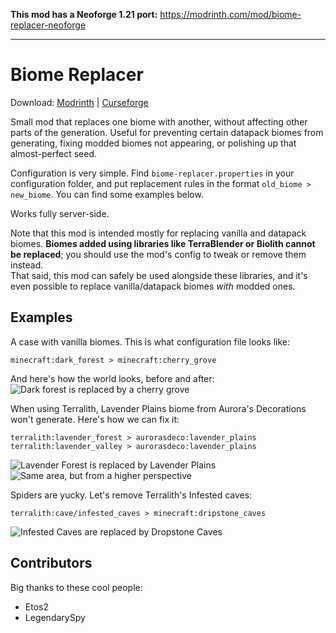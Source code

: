 **This mod has a Neoforge 1.21 port:** https://modrinth.com/mod/biome-replacer-neoforge

----
<!-- modrinth_exclude.start -->
# Biome Replacer
Download: 
[Modrinth](https://modrinth.com/mod/biome-replacer) | 
[Curseforge](https://www.curseforge.com/minecraft/mc-mods/biome-replacer)
<!-- modrinth_exclude.end -->

Small mod that replaces one biome with another, without affecting other parts of the generation. 
Useful for preventing certain datapack biomes from generating, fixing modded biomes 
not appearing, or polishing up that almost-perfect seed.

Configuration is very simple. 
Find `biome-replacer.properties` in your configuration folder, and put replacement rules in the format
`old_biome > new_biome`. You can find some examples below.

Works fully server-side.

Note that this mod is intended mostly for replacing vanilla and datapack biomes.
**Biomes added using libraries like TerraBlender or Biolith cannot be replaced**; 
you should use the mod's config to tweak or remove them instead.  
That said, this mod can safely be used alongside these libraries, 
and it's even possible to replace vanilla/datapack biomes *with* modded ones.

## Examples

A case with vanilla biomes. This is what configuration file looks like:
```
minecraft:dark_forest > minecraft:cherry_grove
```
And here's how the world looks, before and after:
![Dark forest is replaced by a cherry grove](https://raw.githubusercontent.com/WerDei/Biome-Replacer/master/readme-files/example-1.png)

When using Terralith, Lavender Plains biome from Aurora's Decorations won't generate. 
Here's how we can fix it:
```
terralith:lavender_forest > aurorasdeco:lavender_plains
terralith:lavender_valley > aurorasdeco:lavender_plains
```
![Lavender Forest is replaced by Lavender Plains](https://raw.githubusercontent.com/WerDei/Biome-Replacer/master/readme-files/example-2.png)
![Same area, but from a higher perspective](https://raw.githubusercontent.com/WerDei/Biome-Replacer/master/readme-files/example-3.png)

Spiders are yucky. Let's remove Terralith's Infested caves:
```
terralith:cave/infested_caves > minecraft:dripstone_caves
```
![Infested Caves are replaced by Dropstone Caves](https://raw.githubusercontent.com/WerDei/Biome-Replacer/master/readme-files/example-4.png)

## Contributors
Big thanks to these cool people:
- Etos2
- LegendarySpy 